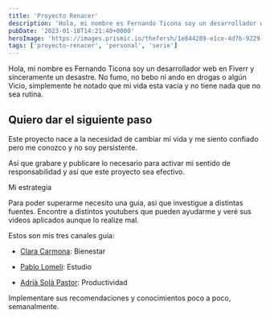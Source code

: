 ```yaml
---
title: 'Proyecto Renacer'
description: 'Hola, mi nombre es Fernando Ticona soy un desarrollador web en Fiverr y sinceramente un desastre.'
pubDate: '2023-01-18T14:21:40+0000'
heroImage: 'https://images.prismic.io/thefersh/1e844289-e1ce-4d7b-9229-44716c898d17_kristopher-roller-PC_lbSSxCZE-unsplash.jpg?auto=compress,format'
tags: ['proyecto-renacer', 'personal', 'serie']
---
```

Hola, mi nombre es Fernando Ticona soy un desarrollador web en Fiverr y sinceramente un desastre.
No fumo, no bebo ni ando en drogas o algún Vicio, simplemente he notado que mi vida esta vacía y no tiene nada que no sea rutina.

## Quiero dar el siguiente paso

Este proyecto nace a la necesidad de cambiar mi vida y me siento confiado pero me conozco y no soy persistente.

Así que grabare y publicare lo necesario para activar mi sentido de responsabilidad y así que este proyecto sea efectivo.

Mi estrategia

Para poder superarme necesito una guia, asi que investigue a distintas fuentes. Encontre a distintos youtubers que pueden ayudarme y veré sus videos aplicados aunque lo realize mal.

Estos son mis tres canales guia:

- [Clara Carmona](https://www.youtube.com/@ClaraCarmona): Bienestar

- [Pablo Lomeli](https://www.youtube.com/@PabloLomeli): Estudio

- [Adrià Solà Pastor](https://www.youtube.com/@AdriaSolaPastor): Productividad

Implementare sus recomendaciones y conocimientos poco a poco, semanalmente.

